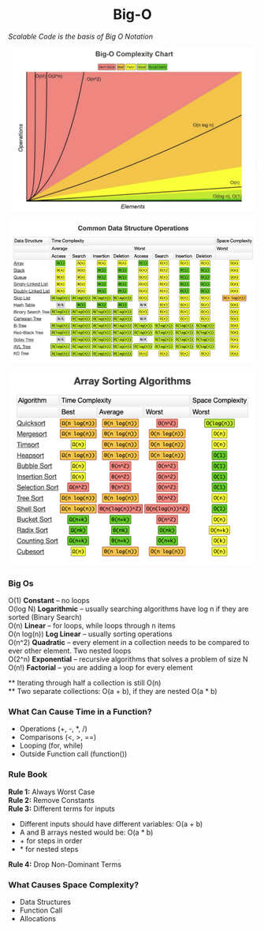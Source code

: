 <h1 align="center"> Big-O </h1>

<i>Scalable Code is the basis of Big O Notation</i>

![Screenshot](complexityChart.png)

![Screenshot](CommonDataStructureOperations.png)

![Screenshot](ArraySortingAlgorithms.png)

<h3>Big Os</h3>

O(1) <b>Constant</b> – no loops <br>
O(log N) <b>Logarithmic</b> – usually searching algorithms have log n if they are sorted (Binary Search) <br>
O(n) <b>Linear</b> – for loops, while loops through n items <br>
O(n log(n)) <b>Log Linear</b> – usually sorting operations <br>
O(n^2) <b>Quadratic</b> – every element in a collection needs to be compared to ever other element. Two
nested loops <br>
O(2^n) <b>Exponential</b> – recursive algorithms that solves a problem of size N <br>
O(n!) <b>Factorial</b> – you are adding a loop for every element <br>

** Iterating through half a collection is still O(n) <br>
** Two separate collections: O(a + b), if they are nested  O(a * b) <br>

<h3>What Can Cause Time in a Function?</h3>
<ul>
  <li>Operations (+, -, *, /)</li>
  <li>Comparisons (<, >, ==)</li>
  <li>Looping (for, while)</li>
  <li>Outside Function call (function()) </li>
</ul>

<h3>Rule Book</h3>
<b>Rule 1:</b> Always Worst Case <br>
<b>Rule 2:</b> Remove Constants <br>
<b>Rule 3:</b> Different terms for inputs<br>
<ul>
  <li>Different inputs should have different variables: O(a + b)</li>
  <li>A and B arrays nested would be: O(a * b)</li>
  <li>+ for steps in order</li>
  <li>* for nested steps</li>
</ul>
<b>Rule 4:</b> Drop Non-Dominant Terms <br>
<h3>What Causes Space Complexity?</h3>

<ul>
  <li>Data Structures</li>
  <li>Function Call</li>
  <li>Allocations</li>
</ul>
